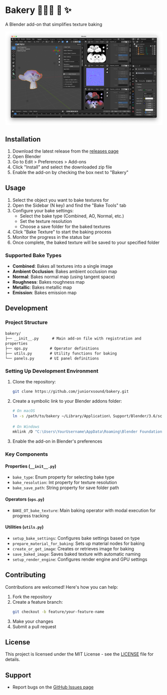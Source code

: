 # Bakery 🧑🏼‍🍳 🥐 ✨

A Blender add-on that simplifies texture baking

![Bakery](https://github.com/juniorxsound/bakery/blob/main/docs/bakery_ui.png?raw=true)

## Installation

1. Download the latest release from the [releases page](https://github.com/juniorxsound/bakery/releases)
2. Open Blender
3. Go to Edit > Preferences > Add-ons
4. Click "Install" and select the downloaded zip file
5. Enable the add-on by checking the box next to "Bakery"

## Usage

1. Select the object you want to bake textures for
2. Open the Sidebar (N key) and find the "Bake Tools" tab
3. Configure your bake settings:
   - Select the bake type (Combined, AO, Normal, etc.)
   - Set the texture resolution
   - Choose a save folder for the baked textures
4. Click "Bake Texture" to start the baking process
5. Monitor the progress in the status bar
6. Once complete, the baked texture will be saved to your specified folder

### Supported Bake Types

- **Combined**: Bakes all textures into a single image
- **Ambient Occlusion**: Bakes ambient occlusion map
- **Normal**: Bakes normal map (using tangent space)
- **Roughness**: Bakes roughness map
- **Metallic**: Bakes metallic map
- **Emission**: Bakes emission map

## Development

### Project Structure

```
bakery/
├── __init__.py      # Main add-on file with registration and properties
├── ops.py          # Operator definitions
├── utils.py        # Utility functions for baking
└── panels.py       # UI panel definitions
```

### Setting Up Development Environment

1. Clone the repository:

   ```bash
   git clone https://github.com/juniorxsound/bakery.git
   ```

2. Create a symbolic link to your Blender addons folder:

   ```bash
   # On macOS
   ln -s /path/to/bakery ~/Library/Application\ Support/Blender/3.6/scripts/addons/bakery

   # On Windows
   mklink /D "C:\Users\YourUsername\AppData\Roaming\Blender Foundation\Blender\3.6\scripts\addons\bakery" "C:\path\to\bakery"
   ```

3. Enable the add-on in Blender's preferences

### Key Components

#### Properties (`__init__.py`)

- `bake_type`: Enum property for selecting bake type
- `bake_resolution`: Int property for texture resolution
- `bake_save_path`: String property for save folder path

#### Operators (`ops.py`)

- `BAKE_OT_bake_texture`: Main baking operator with modal execution for progress tracking

#### Utilities (`utils.py`)

- `setup_bake_settings`: Configures bake settings based on type
- `prepare_material_for_baking`: Sets up material nodes for baking
- `create_or_get_image`: Creates or retrieves image for baking
- `save_baked_image`: Saves baked texture with automatic naming
- `setup_render_engine`: Configures render engine and GPU settings

## Contributing

Contributions are welcomed! Here's how you can help:

1. Fork the repository
2. Create a feature branch:
   ```bash
   git checkout -b feature/your-feature-name
   ```
3. Make your changes
4. Submit a pull request

## License

This project is licensed under the MIT License - see the [LICENSE](LICENSE) file for details.

## Support

- Report bugs on the [GitHub Issues page](https://github.com/juniorxsound/bakery/issues)
